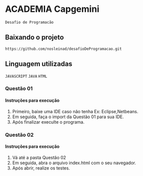 # ACADEMIA Capgemini

`Desafio de Programacão`

## Baixando o projeto
`https://github.com/nosleinad/desafioDeProgramacao.git `

## Linguagem utilizadas

`JAVASCRIPT`
`JAVA`
`HTML`

### Questão 01

#### Instruções para execução
1. Primeiro, baixe uma IDE caso não tenha Ex: Eclipse,Netbeans.
2. Em seguida, faça o import da Questão 01 para sua IDE.
3. Após finalizar execulte o programa.

### Questão 02

#### Instruções para execução
1. Vá até a pasta Questão 02
2. Em seguida, abra o arquivo index.html com o seu navegador.
3. Após abrir, realize os testes.

